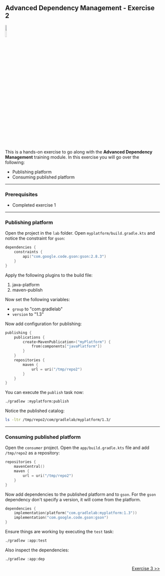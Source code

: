 ## Advanced Dependency Management - Exercise 2

<p align="left">
<img width="10%" height="10%" src="https://user-images.githubusercontent.com/120980/174325546-8558160b-7f16-42cb-af0f-511849f22ebc.png">
</p>

This is a hands-on exercise to go along with the
**Advanced Dependency Management** training module. In this exercise
you will go over the following:

* Publishing platform
* Consuming published platform

---
### Prerequisites

* Completed exercise 1

---
### Publishing platform

Open the project in the `lab` folder. Open `myplatform/build.gradle.kts`
and notice the constraint for `gson`:

```kotlin
dependencies {
    constraints {
        api("com.google.code.gson:gson:2.8.3")
    }
}
```

Apply the following plugins to the build file:

1. java-platform
2. maven-publish

Now set the following variables:

* `group` to "com.gradlelab"
* `version` to "1.3"

Now add configuration for publishing:

```kotlin
publishing {
    publications {
        create<MavenPublication>("myPlatform") {
            from(components["javaPlatform"])
        }
    }
    repositories {
        maven {
            url = uri("/tmp/repo2")
        }
    }
}
```

You can execute the `publish` task now:

```bash
./gradlew :myplatform:publish
```

Notice the published catalog:

```bash
ls -ltr /tmp/repo2/com/gradlelab/myplatform/1.3/
```

---
### Consuming published platform

Open the `consumer` project. Open the `app/build.gradle.kts` file and
add `/tmp/repo2` as a repository:

```kotlin
repositories {
    mavenCentral()
    maven {
        url = uri("/tmp/repo2")
    }
}
```

Now add dependencies to the published platform and to `gson`. For the
`gson` dependency don't specify a version, it will come from the platform.

```kotlin
dependencies {
    implementation(platform("com.gradlelab:myplatform:1.3"))
    implementation("com.google.code.gson:gson")
}
```

Ensure things are working by executing the `test` task:

```bash
./gradlew :app:test
```

Also inspect the dependencies:

```bash
./gradlew :app:dep
```

<p align="right">
<a href="https://github.com/gradle/build-tool-training-exercises/tree/main/Adv_Dependency_Management/exercise3">Exercise 3 >></a>
</p>
